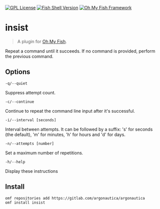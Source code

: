 [![GPL License](https://img.shields.io/badge/license-GPL-blue.svg?longCache=true&style=flat-square)](/LICENSE)
[![Fish Shell Version](https://img.shields.io/badge/fish-v2.7.1-blue.svg?style=flat-square)](https://fishshell.com)
[![Oh My Fish Framework](https://img.shields.io/badge/Oh%20My%20Fish-Framework-blue.svg?style=flat-square)](https://www.github.com/oh-my-fish/oh-my-fish)

# insist

> A plugin for [Oh My Fish](https://www.github.com/oh-my-fish/oh-my-fish).

Repeat a command until it succeeds. If no command is provided, perform the previous command.

## Options

`-q/--quiet`

Suppress attempt count.

`-c/--continue`

Continue to repeat the command line input after it's successful.

`-i/--interval [seconds]`

Interval between attempts. It can be followed by a suffix: 's' for seconds (the default), 'm' for minutes, 'h' for hours and 'd' for days.

`-n/--attempts [number]`

Set a maximum number of repetitions.

`-h/--help`

Display these instructions

## Install

```fish
omf repositories add https://gitlab.com/argonautica/argonautica 
omf install insist
```
